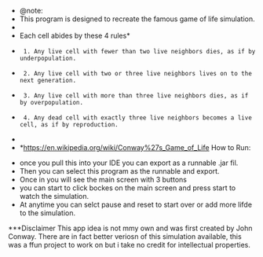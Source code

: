  * @note:
 * This program is designed to recreate the famous game of life simulation.
 * 
 * Each cell abides by these 4 rules*
 * 		1. Any live cell with fewer than two live neighbors dies, as if by underpopulation.
 * 		2. Any live cell with two or three live neighbors lives on to the next generation.
 * 		3. Any live cell with more than three live neighbors dies, as if by overpopulation.
 * 		4. Any dead cell with exactly three live neighbors becomes a live cell, as if by reproduction.
 *
 * *https://en.wikipedia.org/wiki/Conway%27s_Game_of_Life
How to Run:
- once you pull this into your IDE you can export as a runnable .jar fil.
- Then you can select this program as the runnable and export.
- Once in you will see the main screen with 3 buttons
- you can start to click bockes on the main screen and press start to watch the simulation.
- At anytime you can selct pause and reset to start over or add more lifde to the simulation.

***Disclaimer
This app idea is not mmy own and was first created by John Conway.
There are in fact better veriosn of this simulation available, this was a
ffun project to work on but i take no credit for intellectual properties.
